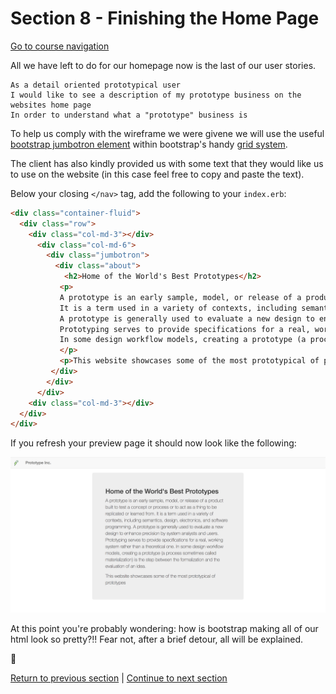 Section 8 - Finishing the Home Page
==================================

[Go to course navigation](../navigation.md)

All we have left to do for our homepage now is the last of our user stories.

```
As a detail oriented prototypical user
I would like to see a description of my prototype business on the websites home page
In order to understand what a "prototype" business is
```

To help us comply with the wireframe we were givene we will use the useful [bootstrap jumbotron element](https://getbootstrap.com/components/#jumbotron) within bootstrap's handy [grid system](https://getbootstrap.com/css/#grid).

The client has also kindly provided us with some text that they would like us to use on the website (in this case feel free to copy and paste the text). 

Below your closing `</nav>` tag, add the following to your `index.erb`:

```html
<div class="container-fluid">
  <div class="row">
    <div class="col-md-3"></div>
      <div class="col-md-6">
        <div class="jumbotron">
          <div class="about">
            <h2>Home of the World's Best Prototypes</h2>
           <p>
           A prototype is an early sample, model, or release of a product built to test a concept or process or to act as a thing to be replicated or learned from.
           It is a term used in a variety of contexts, including semantics, design, electronics, and software programming.
           A prototype is generally used to evaluate a new design to enhance precision by system analysts and users. 
           Prototyping serves to provide specifications for a real, working system rather than a theoretical one. 
           In some design workflow models, creating a prototype (a process sometimes called materialization) is the step between the formalization and the evaluation of an idea.
           </p>
           <p>This website showcases some of the most prototypical of prototypes.</p>
         </div>
        </div>
      </div>
    <div class="col-md-3"></div>
  </div>
</div>
```

If you refresh your preview page it should now look like the following:

![base homepage](../images/baseHomepage.png)

At this point you're probably wondering: how is bootstrap making all of our html look so pretty?!! Fear not, after a brief detour, all will be explained.

:twisted_rightwards_arrows:

[Return to previous section](../tasks/task3.md) | [Continue to next section](../courseSections/section9.md)
